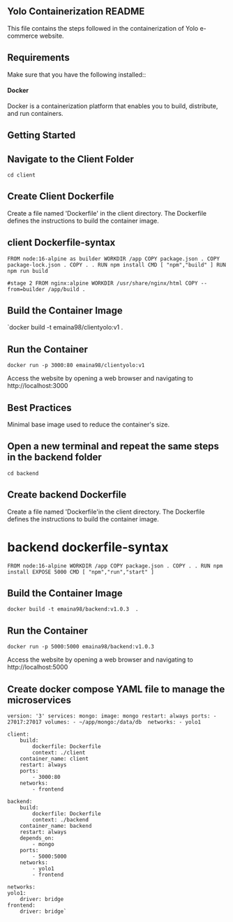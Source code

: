 



## Yolo Containerization README
This file contains the steps followed in the containerization of Yolo e-commerce website.
## Requirements
Make sure that you have the following installed::
#### Docker 
Docker is a containerization platform that enables you to build, distribute, and run containers.
## Getting Started
## Navigate to the Client Folder 
`cd client`
## Create Client Dockerfile
Create a file named 'Dockerfile' in the client directory. The Dockerfile defines the instructions to build the container image. 

## client Dockerfile-syntax
`FROM node:16-alpine as builder
WORKDIR /app
COPY package.json .
COPY package-lock.json .
COPY . .
RUN npm install
CMD [ "npm","build" ]
RUN npm run build`

`#stage 2
FROM nginx:alpine
WORKDIR /usr/share/nginx/html
COPY --from=builder /app/build .`

## Build the Container Image
`docker build -t emaina98/clientyolo:v1 .
## Run the Container
`docker run -p 3000:80 emaina98/clientyolo:v1`

Access the website by opening a web browser and navigating to http://localhost:3000

## Best Practices
Minimal base image used to reduce the container's size.

## Open a new terminal and repeat the same steps in the backend folder
 `cd backend`
## Create backend Dockerfile
Create a file named 'Dockerfile'in the client directory. The Dockerfile defines the instructions to build the container image. 
# backend dockerfile-syntax
`FROM node:16-alpine
WORKDIR /app
COPY package.json .
COPY . .
RUN npm install
EXPOSE 5000
CMD [ "npm","run","start" ]`
## Build the Container Image
`docker build -t emaina98/backend:v1.0.3  .`
## Run the Container
`docker run -p 5000:5000 emaina98/backend:v1.0.3`

Access the website by opening a web browser and navigating to http://localhost:5000

## Create docker compose YAML file to manage the microservices
`version: '3'
    services:
    mongo:
        image: mongo
        restart: always
        ports:
            - 27017:27017
        volumes:
             - ~/app/mongo:/data/db 
        networks:
            - yolo1`

    client:
        build:
            dockerfile: Dockerfile
            context: ./client
        container_name: client
        restart: always
        ports:
            - 3000:80
        networks:
            - frontend

    backend:  
        build:
            dockerfile: Dockerfile
            context: ./backend
        container_name: backend
        restart: always
        depends_on:
            - mongo
        ports:
            - 5000:5000
        networks:
            - yolo1
            - frontend

    networks:
    yolo1:
        driver: bridge
    frontend:
        driver: bridge`
